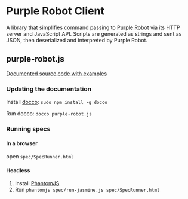 # Purple Robot Client

A library that simplifies command passing to [Purple Robot](https://github.com/cbitstech/Purple-Robot-Manager)
via its HTTP server and JavaScript API. Scripts are generated as strings and
sent as JSON, then deserialized and interpreted by Purple Robot.

## purple-robot.js

[Documented source code with examples](http://cbitstech.github.io/PurpleRobotClient/docs/purple-robot.html)

### Updating the documentation

Install [docco](http://jashkenas.github.io/docco/): `sudo npm install -g docco`

Run docco: `docco purple-robot.js`

### Running specs

#### In a browser

open `spec/SpecRunner.html`

#### Headless

1. Install [PhantomJS](http://phantomjs.org/download.html)
2. Run `phantomjs spec/run-jasmine.js spec/SpecRunner.html`

